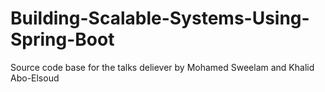# Building-Scalable-Systems-Using-Spring-Boot
Source code base for the talks deliever by Mohamed Sweelam and Khalid Abo-Elsoud
